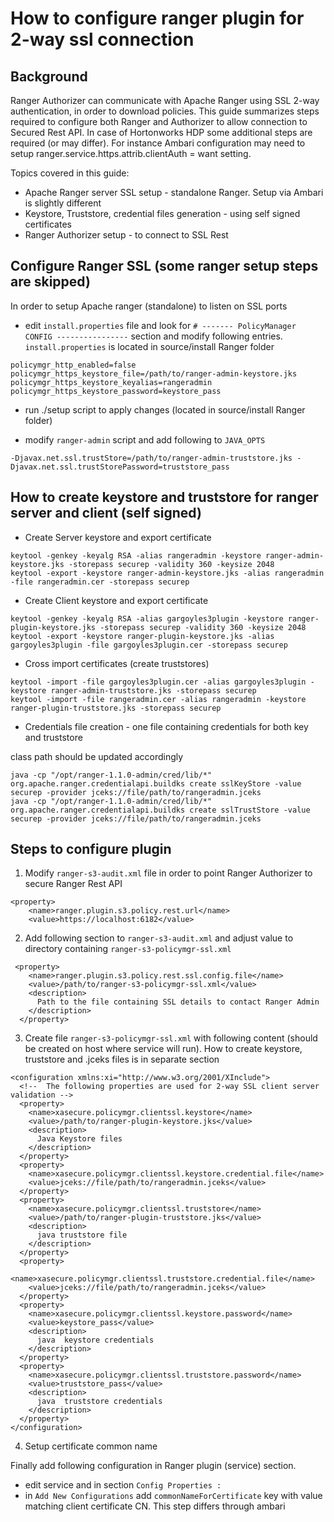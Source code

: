 # How to configure ranger plugin for 2-way ssl connection

## Background

Ranger Authorizer can communicate with Apache Ranger using SSL 2-way authentication, in order to download policies.
This guide summarizes steps required to configure both Ranger and Authorizer to allow connection to Secured Rest API.
In case of Hortonworks HDP some additional steps are required (or may differ). For instance Ambari configuration
may need to setup ranger.service.https.attrib.clientAuth = want setting.  

Topics covered in this guide:

* Apache Ranger server SSL setup - standalone Ranger. Setup via Ambari is slightly different
* Keystore, Truststore, credential files generation - using self signed certificates  
* Ranger Authorizer setup - to connect to SSL Rest 

## Configure Ranger SSL (some ranger setup steps are skipped)

In order to setup Apache ranger (standalone) to listen on SSL ports 

* edit `install.properties` file and look for `# ------- PolicyManager CONFIG ----------------` section and
modify following entries. `install.properties` is located in source/install Ranger folder 

```
policymgr_http_enabled=false
policymgr_https_keystore_file=/path/to/ranger-admin-keystore.jks
policymgr_https_keystore_keyalias=rangeradmin
policymgr_https_keystore_password=keystore_pass
```

* run ./setup script to apply changes (located in source/install Ranger folder)

* modify `ranger-admin` script and add following to `JAVA_OPTS`

```
-Djavax.net.ssl.trustStore=/path/to/ranger-admin-truststore.jks -Djavax.net.ssl.trustStorePassword=truststore_pass
```

## How to create keystore and truststore for ranger server and client (self signed) 

* Create Server keystore and export certificate

```
keytool -genkey -keyalg RSA -alias rangeradmin -keystore ranger-admin-keystore.jks -storepass securep -validity 360 -keysize 2048
keytool -export -keystore ranger-admin-keystore.jks -alias rangeradmin -file rangeradmin.cer -storepass securep
```

* Create Client keystore and export certificate

```
keytool -genkey -keyalg RSA -alias gargoyles3plugin -keystore ranger-plugin-keystore.jks -storepass securep -validity 360 -keysize 2048
keytool -export -keystore ranger-plugin-keystore.jks -alias gargoyles3plugin -file gargoyles3plugin.cer -storepass securep
```

* Cross import certificates (create truststores)   

```
keytool -import -file gargoyles3plugin.cer -alias gargoyles3plugin -keystore ranger-admin-truststore.jks -storepass securep
keytool -import -file rangeradmin.cer -alias rangeradmin -keystore ranger-plugin-truststore.jks -storepass securep
```

* Credentials file creation - one file containing credentials for both key and truststore

class path should be updated accordingly  

```
java -cp "/opt/ranger-1.1.0-admin/cred/lib/*" org.apache.ranger.credentialapi.buildks create sslKeyStore -value securep -provider jceks://file/path/to/rangeradmin.jceks
java -cp "/opt/ranger-1.1.0-admin/cred/lib/*" org.apache.ranger.credentialapi.buildks create sslTrustStore -value securep -provider jceks://file/path/to/rangeradmin.jceks

```

## Steps to configure plugin

1. Modify `ranger-s3-audit.xml` file in order to point Ranger Authorizer to secure Ranger Rest API

```
<property>
    <name>ranger.plugin.s3.policy.rest.url</name>
    <value>https://localhost:6182</value>
```

2. Add following section to `ranger-s3-audit.xml` and adjust value to directory containing `ranger-s3-policymgr-ssl.xml`

```
 <property>
    <name>ranger.plugin.s3.policy.rest.ssl.config.file</name>
    <value>/path/to/ranger-s3-policymgr-ssl.xml</value>
    <description>
      Path to the file containing SSL details to contact Ranger Admin
    </description>
  </property>
```

3. Create file `ranger-s3-policymgr-ssl.xml` with following content (should be created on host where service will run).
How to create keystore, truststore and .jceks files is in separate section

```
<configuration xmlns:xi="http://www.w3.org/2001/XInclude">
  <!--  The following properties are used for 2-way SSL client server validation -->
  <property>
    <name>xasecure.policymgr.clientssl.keystore</name>
    <value>/path/to/ranger-plugin-keystore.jks</value>
    <description>
      Java Keystore files
    </description>
  </property>
  <property>
    <name>xasecure.policymgr.clientssl.keystore.credential.file</name>
    <value>jceks://file/path/to/rangeradmin.jceks</value>
  </property>
  <property>
    <name>xasecure.policymgr.clientssl.truststore</name>
    <value>/path/to/ranger-plugin-truststore.jks</value>
    <description>
      java truststore file
    </description>
  </property>
  <property>
    <name>xasecure.policymgr.clientssl.truststore.credential.file</name>
    <value>jceks://file/path/to/rangeradmin.jceks</value>
  </property>
  <property>
    <name>xasecure.policymgr.clientssl.keystore.password</name>
    <value>keystore_pass</value>
    <description>
      java  keystore credentials
    </description>
  </property>
  <property>
    <name>xasecure.policymgr.clientssl.truststore.password</name>
    <value>truststore_pass</value>
    <description>
      java  truststore credentials
    </description>
  </property>
</configuration>
```

4. Setup certificate common name

Finally add following configuration in Ranger plugin (service) section.

* edit service and in section `Config Properties :`
* in `Add New Configurations` add `commonNameForCertificate` key with value matching client certificate CN. This step
differs through ambari



 

